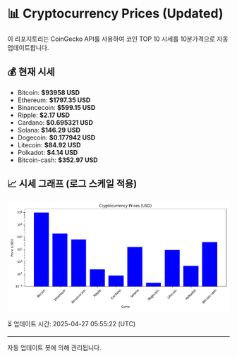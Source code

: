 
# 📊 Cryptocurrency Prices (Updated)

이 리포지토리는 CoinGecko API를 사용하여 코인 TOP 10 시세를 10분가격으로 자동 업데이트합니다.

## 💰 현재 시세
- Bitcoin: **$93958 USD**
- Ethereum: **$1797.35 USD**
- Binancecoin: **$599.15 USD**
- Ripple: **$2.17 USD**
- Cardano: **$0.695321 USD**
- Solana: **$146.29 USD**
- Dogecoin: **$0.177942 USD**
- Litecoin: **$84.92 USD**
- Polkadot: **$4.14 USD**
- Bitcoin-cash: **$352.97 USD**

## 📈 시세 그래프 (로그 스케일 적용)
![Crypto Prices](crypto_prices.png)

⏳ 업데이트 시간: 2025-04-27 05:55:22 (UTC)

---
자동 업데이트 봇에 의해 관리됩니다.

